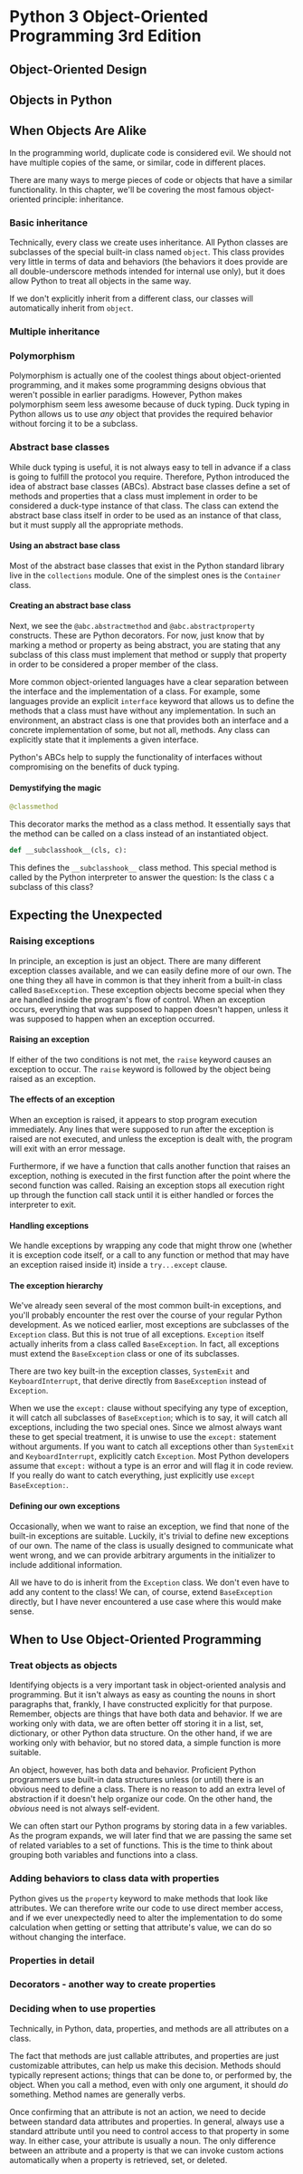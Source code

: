 # Python 3 Object-Oriented Programming 3rd Edition

## Object-Oriented Design

## Objects in Python

## When Objects Are Alike

In the programming world, duplicate code is considered evil.
We should not have multiple copies of the same, or similar, code in different places.

There are many ways to merge pieces of code or objects that have a similar functionality.
In this chapter, we'll be covering the most famous object-oriented principle: inheritance.

### Basic inheritance

Technically, every class we create uses inheritance.
All Python classes are subclasses of the special built-in class named `object`.
This class provides very little in terms of data and behaviors (the behaviors it does provide are all double-underscore methods intended for internal use only), but it does allow Python to treat all objects in the same way.

If we don't explicitly inherit from a different class, our classes will automatically inherit from `object`.

### Multiple inheritance

### Polymorphism

Polymorphism is actually one of the coolest things about object-oriented programming, and it makes some programming designs obvious that weren't possible in earlier paradigms.
However, Python makes polymorphism seem less awesome because of duck typing.
Duck typing in Python allows us to use *any* object that provides the required behavior without forcing it to be a subclass.

### Abstract base classes

While duck typing is useful, it is not always easy to tell in advance if a class is going to fulfill the protocol you require.
Therefore, Python introduced the idea of abstract base classes (ABCs).
Abstract base classes define a set of methods and properties that a class must implement in order to be considered a duck-type instance of that class.
The class can extend the abstract base class itself in order to be used as an instance of that class, but it must supply all the appropriate methods.

#### Using an abstract base class

Most of the abstract base classes that exist in the Python standard library live in the `collections` module.
One of the simplest ones is the `Container` class.

#### Creating an abstract base class

Next, we see the `@abc.abstractmethod` and `@abc.abstractproperty` constructs.
These are Python decorators.
For now, just know that by marking a method or property as being abstract, you are stating that any subclass of this class must implement that method or supply that property in order to be considered a proper member of the class.

More common object-oriented languages have a clear separation between the interface and the implementation of a class.
For example, some languages provide an explicit `interface` keyword that allows us to define the methods that a class must have without any implementation.
In such an environment, an abstract class is one that provides both an interface and a concrete implementation of some, but not all, methods.
Any class can explicitly state that it implements a given interface.

Python's ABCs help to supply the functionality of interfaces without compromising on the benefits of duck typing.

#### Demystifying the magic

```python
@classmethod
```
This decorator marks the method as a class method.
It essentially says that the method can be called on a class instead of an instantiated object.

```python
def __subclasshook__(cls, c):
```
This defines the `__subclasshook__` class method.
This special method is called by the Python interpreter to answer the question: Is the class `C` a subclass of this class?

## Expecting the Unexpected

### Raising exceptions

In principle, an exception is just an object.
There are many different exception classes available, and we can easily define more of our own.
The one thing they all have in common is that they inherit from a built-in class called `BaseException`.
These exception objects become special when they are handled inside the program's flow of control.
When an exception occurs, everything that was supposed to happen doesn't happen, unless it was supposed to happen when an exception occurred.

#### Raising an exception

If either of the two conditions is not met, the `raise` keyword causes an exception to occur.
The `raise` keyword is followed by the object being raised as an exception.

#### The effects of an exception

When an exception is raised, it appears to stop program execution immediately.
Any lines that were supposed to run after the exception is raised are not executed, and unless the exception is dealt with, the program will exit with an error message.

Furthermore, if we have a function that calls another function that raises an exception, nothing is executed in the first function after the point where the second function was called.
Raising an exception stops all execution right up through the function call stack until it is either handled or forces the interpreter to exit.

#### Handling exceptions

We handle exceptions by wrapping any code that might throw one (whether it is exception code itself, or a call to any function or method that may have an exception raised inside it) inside a `try...except` clause.

#### The exception hierarchy

We've already seen several of the most common built-in exceptions, and you'll probably encounter the rest over the course of your regular Python development.
As we noticed earlier, most exceptions are subclasses of the `Exception` class.
But this is not true of all exceptions.
`Exception` itself actually inherits from a class called `BaseException`.
In fact, all exceptions must extend the `BaseException` class or one of its subclasses.

There are two key built-in the exception classes, `SystemExit` and `KeyboardInterrupt`, that derive directly from `BaseException` instead of `Exception`.

When we use the `except:` clause without specifying any type of exception, it will catch all subclasses of `BaseException`; which is to say, it will catch all exceptions, including the two special ones.
Since we almost always want these to get special treatment, it is unwise to use the `except:` statement without arguments.
If you want to catch all exceptions other than `SystemExit` and `KeyboardInterrupt`, explicitly catch `Exception`.
Most Python developers assume that `except:` without a type is an error and will flag it in code review.
If you really do want to catch everything, just explicitly use `except BaseException:`.

#### Defining our own exceptions

Occasionally, when we want to raise an exception, we find that none of the built-in exceptions are suitable.
Luckily, it's trivial to define new exceptions of our own.
The name of the class is usually designed to communicate what went wrong, and we can provide arbitrary arguments in the initializer to include additional information.

All we have to do is inherit from the `Exception` class.
We don't even have to add any content to the class!
We can, of course, extend `BaseException` directly, but I have never encountered a use case where this would make sense.

## When to Use Object-Oriented Programming

### Treat objects as objects

Identifying objects is a very important task in object-oriented analysis and programming.
But it isn't always as easy as counting the nouns in short paragraphs that, frankly, I have constructed explicitly for that purpose.
Remember, objects are things that have both data and behavior.
If we are working only with data, we are often better off storing it in a list, set, dictionary, or other Python data structure.
On the other hand, if we are working only with behavior, but no stored data, a simple function is more suitable.

An object, however, has both data and behavior.
Proficient Python programmers use built-in data structures unless (or until) there is an obvious need to define a class.
There is no reason to add an extra level of abstraction if it doesn't help organize our code.
On the other hand, the *obvious* need is not always self-evident.

We can often start our Python programs by storing data in a few variables.
As the program expands, we will later find that we are passing the same set of related variables to a set of functions.
This is the time to think about grouping both variables and functions into a class.

### Adding behaviors to class data with properties

Python gives us the `property` keyword to make methods that look like attributes.
We can therefore write our code to use direct member access, and if we ever unexpectedly need to alter the implementation to do some calculation when getting or setting that attribute's value, we can do so without changing the interface.

### Properties in detail

### Decorators - another way to create properties

### Deciding when to use properties

Technically, in Python, data, properties, and methods are all attributes on a class.

The fact that methods are just callable attributes, and properties are just customizable attributes, can help us make this decision.
Methods should typically represent actions; things that can be done to, or performed by, the object.
When you call a method, even with only one argument, it should *do* something.
Method names are generally verbs.

Once confirming that an attribute is not an action, we need to decide between standard data attributes and properties.
In general, always use a standard attribute until you need to control access to that property in some way.
In either case, your attribute is usually a noun.
The only difference between an attribute and a property is that we can invoke custom actions automatically when a property is retrieved, set, or deleted.
